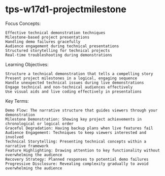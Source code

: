# tps-w17d1-projectmilestone


Focus Concepts:

    Effective technical demonstration techniques
    Milestone-based project presentations
    Handling demo failures gracefully
    Audience engagement during technical presentations
    Structured storytelling for technical projects
    Real-time troubleshooting during demonstrations


Learning Objectives:

    Structure a technical demonstration that tells a compelling story
    Present project milestones in a logical, engaging sequence
    Handle unexpected technical issues during live demonstrations
    Engage technical and non-technical audiences effectively
    Use visual aids and live coding effectively in presentations


Key Terms:

    Demo Flow: The narrative structure that guides viewers through your demonstration
    Milestone Demonstration: Showing key project achievements in chronological or logical order
    Graceful Degradation: Having backup plans when live features fail
    Audience Engagement: Techniques to keep viewers interested and involved
    Technical Storytelling: Presenting technical concepts within a narrative framework
    Feature Highlighting: Drawing attention to key functionality without overwhelming the audience
    Recovery Strategy: Planned responses to potential demo failures
    Progressive Disclosure: Revealing complexity gradually to avoid overwhelming the audience
